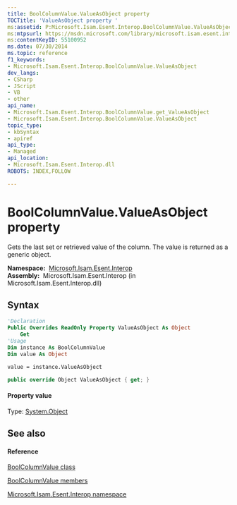 ```yaml
---
title: BoolColumnValue.ValueAsObject property 
TOCTitle: 'ValueAsObject property '
ms:assetid: P:Microsoft.Isam.Esent.Interop.BoolColumnValue.ValueAsObject
ms:mtpsurl: https://msdn.microsoft.com/library/microsoft.isam.esent.interop.boolcolumnvalue.valueasobject(v=EXCHG.10)
ms:contentKeyID: 55100952
ms.date: 07/30/2014
ms.topic: reference
f1_keywords:
- Microsoft.Isam.Esent.Interop.BoolColumnValue.ValueAsObject
dev_langs:
- CSharp
- JScript
- VB
- other
api_name: 
- Microsoft.Isam.Esent.Interop.BoolColumnValue.get_ValueAsObject
- Microsoft.Isam.Esent.Interop.BoolColumnValue.ValueAsObject
topic_type: 
- kbSyntax
- apiref
api_type: 
- Managed
api_location: 
- Microsoft.Isam.Esent.Interop.dll
ROBOTS: INDEX,FOLLOW

---
```


# BoolColumnValue.ValueAsObject property

Gets the last set or retrieved value of the column. The value is returned as a generic object.

**Namespace:**  [Microsoft.Isam.Esent.Interop](hh596136\(v=exchg.10\).md)  
**Assembly:**  Microsoft.Isam.Esent.Interop (in Microsoft.Isam.Esent.Interop.dll)

## Syntax

``` vb
'Declaration
Public Overrides ReadOnly Property ValueAsObject As Object
    Get
'Usage
Dim instance As BoolColumnValue
Dim value As Object

value = instance.ValueAsObject
```

``` csharp
public override Object ValueAsObject { get; }
```

#### Property value

Type: [System.Object](https://docs.microsoft.com/dotnet/api/system.object?redirectedfrom=MSDN)  

## See also

#### Reference

[BoolColumnValue class](dn334148\(v=exchg.10\).md)

[BoolColumnValue members](dn334152\(v=exchg.10\).md)

[Microsoft.Isam.Esent.Interop namespace](hh596136\(v=exchg.10\).md)


